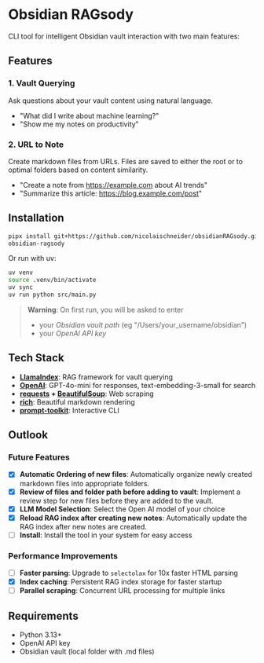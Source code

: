 # Obsidian RAGsody

CLI tool for intelligent Obsidian vault interaction with two main features:

## Features

### 1. Vault Querying
Ask questions about your vault content using natural language.
- "What did I write about machine learning?"
- "Show me my notes on productivity"

### 2. URL to Note
Create markdown files from URLs. Files are saved to either the root or to optimal folders based on content similarity.
- "Create a note from https://example.com about AI trends"
- "Summarize this article: https://blog.example.com/post"

## Installation

```bash
pipx install git+https://github.com/nicolaischneider/obsidianRAGsody.git
obsidian-ragsody
```

Or run with uv:
```bash
uv venv
source .venv/bin/activate
uv sync
uv run python src/main.py
```

> **Warning**: On first run, you will be asked to enter 
> * your *Obsidian vault path* (eg "/Users/your_username/obsidian")
> * your *OpenAI API key*

## Tech Stack

- **[LlamaIndex](https://github.com/run-llama/llama_index)**: RAG framework for vault querying
- **[OpenAI](https://github.com/openai/openai-python)**: GPT-4o-mini for responses, text-embedding-3-small for search
- **[requests](https://github.com/psf/requests) + [BeautifulSoup](https://pypi.org/project/beautifulsoup4/)**: Web scraping
- **[rich](https://github.com/Textualize/rich)**: Beautiful markdown rendering
- **[prompt-toolkit](https://github.com/prompt-toolkit/python-prompt-toolkit)**: Interactive CLI

## Outlook

### Future Features
- [x] **Automatic Ordering of new files**: Automatically organize newly created markdown files into appropriate folders.
- [x] **Review of files and folder path before adding to vault**: Implement a review step for new files before they are added to the vault.
- [x] **LLM Model Selection**: Select the Open AI model of your choice
- [x] **Reload RAG index after creating new notes**: Automatically update the RAG index after new notes are created.
- [ ] **Install**: Install the tool in your system for easy access

### Performance Improvements
- [ ] **Faster parsing**: Upgrade to `selectolax` for 10x faster HTML parsing
- [x] **Index caching**: Persistent RAG index storage for faster startup
- [ ] **Parallel scraping**: Concurrent URL processing for multiple links

## Requirements

- Python 3.13+
- OpenAI API key
- Obsidian vault (local folder with .md files)